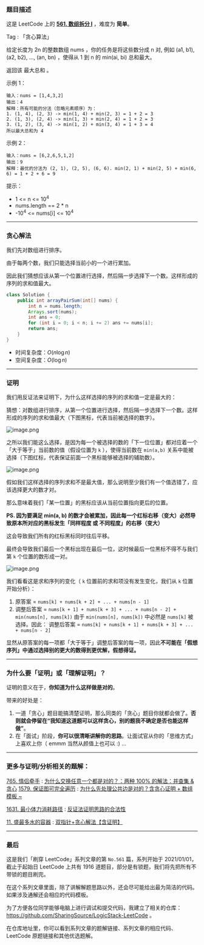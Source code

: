 ### 题目描述

这是 LeetCode 上的 **[561. 数组拆分 I](https://leetcode-cn.com/problems/array-partition-i/solution/jue-dui-neng-kan-dong-de-zheng-ming-fan-f7trz/)** ，难度为 **简单**。

Tag : 「贪心算法」




给定长度为 2n 的整数数组 nums ，你的任务是将这些数分成 n 对, 例如 (a1, b1), (a2, b2), ..., (an, bn) ，使得从 1 到 n 的 min(ai, bi) 总和最大。

返回该 最大总和 。


示例 1：
```
输入：nums = [1,4,3,2]
输出：4
解释：所有可能的分法（忽略元素顺序）为：
1. (1, 4), (2, 3) -> min(1, 4) + min(2, 3) = 1 + 2 = 3
2. (1, 3), (2, 4) -> min(1, 3) + min(2, 4) = 1 + 2 = 3
3. (1, 2), (3, 4) -> min(1, 2) + min(3, 4) = 1 + 3 = 4
所以最大总和为 4
```
示例 2：
```
输入：nums = [6,2,6,5,1,2]
输出：9
解释：最优的分法为 (2, 1), (2, 5), (6, 6). min(2, 1) + min(2, 5) + min(6, 6) = 1 + 2 + 6 = 9
```

提示：
* 1 <= n <= $10^4$
* nums.length == 2 * n
* -$10^4$ <= nums[i] <= $10^4$

---

### 贪心解法

我们先对数组进行排序。

由于每两个数，我们只能选择当前小的一个进行累加。

因此我们猜想应该从第一个位置进行选择，然后隔一步选择下一个数。这样形成的序列的求和值最大。

```java
class Solution {
    public int arrayPairSum(int[] nums) {
        int n = nums.length;
        Arrays.sort(nums);
        int ans = 0;
        for (int i = 0; i < n; i += 2) ans += nums[i];
        return ans;
    }
}
```
* 时间复杂度：$O(n\log{n})$
* 空间复杂度：$O(\log{n})$

***

### 证明

我们用反证法来证明下，为什么这样选择的序列的求和值一定是最大的：

猜想：对数组进行排序，从第一个位置进行选择，然后隔一步选择下一个数。这样形成的序列的求和值最大（下图黑标，代表当前被选择的数字）。

![image.png](https://pic.leetcode-cn.com/1613440254-hwKbAR-image.png)

之所以我们能这么选择，是因为每一个被选择的数的「下一位位置」都对应着一个「大于等于」当前数的值（假设位置为 `k` ），使得当前数在 `min(a,b)` 关系中能被选择（下图红标，代表保证前面一个黑标能够被选择的辅助数）。

![image.png](https://pic.leetcode-cn.com/1613440579-WdNtDP-image.png)

假如我们这样选择的序列求和不是最大值，那么说明至少我们有一个值选错了，应该选择更大的数才对。

那么意味着我们「某一位置」的黑标应该从当前位置指向更后的位置。

**PS. 因为要满足 min(a, b) 的数才会被累加，因此每一个红标右移（变大）必然导致原本所对应的黑标发生「同样程度 或 不同程度」的右移（变大）**

这会导致我们所有的红标黑标同时往后平移。

最终会导致我们最后一个黑标出现在最后一位，这时候最后一位黑标不得不与我们第 `k` 个位置的数形成一对。

![image.png](https://pic.leetcode-cn.com/1613441184-cvdARk-image.png)

我们看看这是求和序列的变化（ `k` 位置前的求和项没有发生变化，我们从 `k` 位置开始分析）：

1. 原答案 = `nums[k] + nums[k + 2] + ... + nums[n - 1]`
2. 调整后答案 = `nums[k + 1] + nums[k + 3] + ... + nums[n - 2] + min(nums[n], nums[k])`
由于 `min(nums[n], nums[k])` 中必然是 `nums[k]` 被选择。因此：
调整后答案 = `nums[k] + nums[k + 1] + nums[k + 3] + ... + nums[n - 2]`

显然从原答案的每一项都「大于等于」调整后答案的每一项，因此**不可能在「假想序列」中通过选择别的更大的数得到更优解，假想得证。**

***

### 为什么要「证明」或「理解证明」？

证明的意义在于，**你知道为什么这样做是对的**。

带来的好处是：

1. 一道「贪心」题目能搞清楚证明，那么同类的「贪心」题目你就都会做了。**否则就会停留在“我知道这道题可以这样贪心，别的题我不确定是否也能这样做”**。
2. 在「面试」阶段，**你可以很清晰讲解你的思路**。让面试官从你的「思维方式」上喜欢上你（ emmm 当然从颜值上也可以 :)
...

***

### 更多与证明/分析相关的题解：

[765. 情侣牵手](https://leetcode-cn.com/problems/couples-holding-hands/) : [为什么交换任意一个都是对的？：两种 100% 的解法：并查集 & 贪心](https://leetcode-cn.com/problems/couples-holding-hands/solution/liang-chong-100-de-jie-fa-bing-cha-ji-ta-26a6/)
[1579. 保证图可完全遍历](https://leetcode-cn.com/problems/remove-max-number-of-edges-to-keep-graph-fully-traversable/) : [为什么先处理公共边是对的？含贪心证明 + 数组模板 ~](https://leetcode-cn.com/problems/remove-max-number-of-edges-to-keep-graph-fully-traversable/solution/tan-xin-bing-cha-ji-shu-zu-shi-xian-jian-w7ko/)

[1631. 最小体力消耗路径](https://leetcode-cn.com/problems/path-with-minimum-effort/) : [反证法证明思路的合法性](https://leetcode-cn.com/problems/path-with-minimum-effort/solution/fan-zheng-fa-zheng-ming-si-lu-de-he-fa-x-ohby/)

[11. 盛最多水的容器](https://leetcode-cn.com/problems/container-with-most-water/) : [双指针+贪心解法【含证明】](https://leetcode-cn.com/problems/container-with-most-water/solution/shua-chuan-lc-shuang-zhi-zhen-tan-xin-ji-52gf/)


---

### 最后

这是我们「刷穿 LeetCode」系列文章的第 `No.561` 篇，系列开始于 2021/01/01，截止于起始日 LeetCode 上共有 1916 道题目，部分是有锁题，我们将先把所有不带锁的题目刷完。

在这个系列文章里面，除了讲解解题思路以外，还会尽可能给出最为简洁的代码。如果涉及通解还会相应的代码模板。

为了方便各位同学能够电脑上进行调试和提交代码，我建立了相关的仓库：https://github.com/SharingSource/LogicStack-LeetCode 。

在仓库地址里，你可以看到系列文章的题解链接、系列文章的相应代码、LeetCode 原题链接和其他优选题解。

